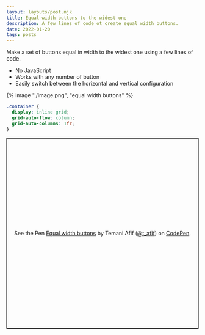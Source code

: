 ```yaml
---
layout: layouts/post.njk
title: Equal width buttons to the widest one
description: A few lines of code ot create equal width buttons.
date: 2022-01-20
tags: posts
---
```


Make a set of buttons equal in width to the widest one using a few lines of code.
* No JavaScript
* Works with any number of button
* Easily switch between the horizontal and vertical configuration

{% image "./image.png", "equal width buttons" %}

```css
.container {
  display: inline grid;
  grid-auto-flow: column;
  grid-auto-columns: 1fr;
}
```

<p class="codepen" data-height="500" data-default-tab="result" data-slug-hash="OJxYvJg" data-preview="true" data-user="t_afif" style="height: 500px; box-sizing: border-box; display: flex; align-items: center; justify-content: center; border: 2px solid; margin: 1em 0; padding: 1em;">
  <span>See the Pen <a href="https://codepen.io/t_afif/pen/OJxYvJg">
  Equal width buttons</a> by Temani Afif (<a href="https://codepen.io/t_afif">@t_afif</a>)
  on <a href="https://codepen.io">CodePen</a>.</span>
</p>
<script async src="https://cpwebassets.codepen.io/assets/embed/ei.js"></script>